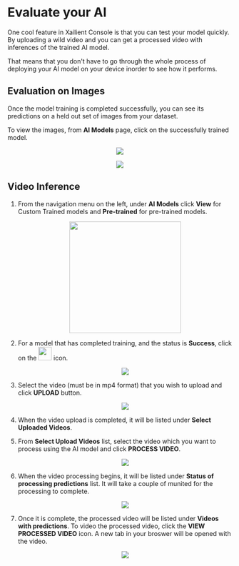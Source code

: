# Evaluate your AI

One cool feature in Xailient Console is that you can test your model quickly. By uploading a wild video and you can get a processed video with inferences of the trained AI model.

That means that you don't have to go through the whole process of deploying your AI model on your device inorder to see how it performs.

## Evaluation on Images

Once the model training is completed successfully, you can see its predictions on a held out set of images from your dataset.

To view the images, from __AI Models__ page, click on the successfully trained model.

<p align="center">
<img src="../img/console/AI Models/PretrainedAIModels-ListSelectModel.png">
</p>

<p align="center">
<img src="../img/console/AI Models/InferenceOnHeldOutImage-2.png">
</p>

## Video Inference

1. From the navigation menu on the left, under __AI Models__ click __View__ for Custom Trained models and __Pre-trained__ for pre-trained models.

    <p align="center">
    <img src="../img/console/Dashboard/LeftMenu-PretrainedAI.png" width="250">
    </p>

2. For a model that has completed training, and the status is __Success__, click on the <img src="../img/console/AI Models/UploadVideoButton.png" height=30 width=30> icon.

    <p align="center">
    <img src="../img/console/AI Models/PreTrainedModels-SDKBuilt-Video.png">
    </p>

3. Select the video (must be in mp4 format) that you wish to upload and click __UPLOAD__ button.

    <p align="center">
    <img src="../img/console/AI Models/VideoInference-UploadVideo.png">
    </p>

4. When the video upload is completed, it will be listed under __Select Uploaded Videos__.

5. From __Select Upload Videos__ list, select the video which you want to process using the AI model and click __PROCESS VIDEO__.

    <p align="center">
    <img src="../img/console/AI Models/VideoInference-SelectAndProcess.png">
    </p>
6.  When the video processing begins, it will be listed under __Status of processing predictions__ list. It will take a couple of munited for the processing to complete.

    <p align="center">
    <img src="../img/console/AI Models/VideoInference-InProgress.png">
    </p>

7. Once it is complete, the processed video will be listed under __Videos with predictions__. To video the processed video, click the __VIEW PROCESSED VIDEO__ icon. A new tab in your broswer will be opened with the video. 

    <p align="center">
    <img src="../img/console/AI Models/VideoInference-Processed.png">
    </p>

